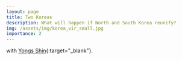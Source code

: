 ```yaml
---
layout: page
title: Two Koreas
description: What will happen if North and South Korea reunify?
img: /assets/img/korea_vir_small.jpg
importance: 2
---
```


with [Yongs Shin](https://sites.wustl.edu/yshin/){:target="\_blank"}. 

